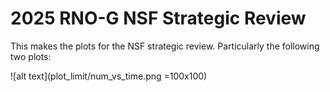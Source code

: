 # 2025 RNO-G NSF Strategic Review

This makes the plots for the NSF strategic review.
Particularly the following two plots:

![alt text](plot_limit/num_vs_time.png =100x100)

